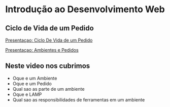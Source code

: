 
# Introdução ao Desenvolvimento Web
## Ciclo de Vida de um Pedido

[Presentaçao: Ciclo De Vida de um Pedido](http://slides.com/comocode/lesson_1-ciclo_de_vida/)

[Presentaçao: Ambientes e Pedidos ](http://slides.com/comocode/lesson_1_introducao_a_web/)


## Neste video nos cubrimos

* Oque e um Ambiente
* Oque e um Pedido
* Qual sao as parte de um ambiente
* Oque e LAMP
* Qual sao as responsibilidades de ferramentas em um ambiente

